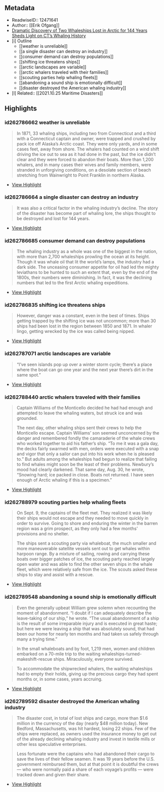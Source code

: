 ## Metadata
- ReadwiseID:: 12471641
- Author:: [[Erik Ofgang]]
- [Dramatic Discovery of Two Whaleships Lost in Arctic for 144 Years Sheds Light on CT’s Whaling History](https://connecticutmag.com/the-connecticut-story/dramatic-discovery-of-two-whaleships-lost-in-arctic-for-144-years-sheds-light-on-ct/article_b5f955c2-9488-5930-b5b5-7277ada0e1d0.html)
- [i] Outline 
     - [[weather is unreliable]]
     - [[a single disaster can destroy an industry]]
     - [[consumer demand can destroy populations]]
     - [[shifting ice threatens ships]]
     - [[arctic landscapes are variable]]
     - [[arctic whalers traveled with their families]]
     - [[scouting parties help whaling fleets]]
     - [[abandoning a sound ship is emotionally difficult]]
     - [[disaster destroyed the American whaling industry]]
- [l] Related:: [[2021.10.25 Maritime Disasters]]
## Highlights

### id262786662 weather is unreliable 

> In 1871, 33 whaling ships, including two from Connecticut and a third with a Connecticut captain and owner, were trapped and crushed by pack ice off Alaska’s Arctic coast. They were only yards, and in some cases feet, away from shore. The whalers had counted on a wind shift driving the ice out to sea as it had done in the past, but the ice didn’t clear and they were forced to abandon their boats. More than 1,200 whalers, and in many cases their wives and family members, were stranded in unforgiving conditions, on a desolate section of beach stretching from Wainwright to Point Franklin in northern Alaska.

 * [View Highlight](https://read.readwise.io/read/01fqy5twhtnth75k5ntegf3avf)

### id262786664 a single disaster can destroy an industry

> It was also a critical factor in the whaling industry’s decline. The story of the disaster has become part of whaling lore, the ships thought to be destroyed and lost for 144 years.

 * [View Highlight](https://read.readwise.io/read/01fqy5v1kbq33g963mhgw4xe72)

### id262786685 consumer demand can destroy populations

> The whaling industry as a whole was one of the biggest in the nation, with more than 2,700 whaleships prowling the ocean at its height. Though it was whale oil that lit the world’s lamps, the industry had a dark side. The unceasing consumer appetite for oil had led the mighty leviathans to be hunted to such an extent that, even by the end of the 1800s, their numbers were diminishing. In fact, it was the declining numbers that led to the first Arctic whaling expeditions.


 * [View Highlight](https://read.readwise.io/read/01fqy5vt04vf0zammjcdnajagt)

### id262786835 shifting ice threatens ships

> However, danger was a constant, even in the best of times. Ships getting trapped by the shifting ice was not uncommon; more than 30 ships had been lost in the region between 1850 and 1871. In whaler lingo, getting wrecked by the ice was called being nipped.


 * [View Highlight](https://read.readwise.io/read/01fqy5wxxx03nz5xb6cpftz024)

### id262787071 arctic landscapes are variable 

> “I’ve seen islands pop up over a winter storm cycle; there’s a place where the boat can go one year and the next year there’s dirt in the same spot.”

 * [View Highlight](https://read.readwise.io/read/01fqy5zswgff6s093e1824n1vs)

### id262788440 arctic whalers traveled with their families

> Captain Williams of the Monticello decided he had had enough and attempted to leave the whaling waters, but struck ice and was grounded.
> 
> The next day, other whaling ships sent their crews to help the Monticello escape. Captain Williams’ son seemed unconcerned by the danger and remembered fondly the camaraderie of the whale crews who worked together to aid his father’s ship. “To me it was a gala day, the decks fairly swarmed with men, orders were executed with a snap and vigor that only a sailor can put into his work when he is pleased to.”
> But adults among the whaleships had begun to realize that failing to find whales might soon be the least of their problems. Newbury’s mood had clearly darkened. That same day, Aug. 30, he wrote, “Snowing hard; ice packed in close. Boats not returned. I have seen enough of Arctic whaling if this is a specimen.”


 * [View Highlight](https://read.readwise.io/read/01fqy61hzhgh8wpf62hm5k6dsm)

### id262788979 scouting parties help whaling fleets

> On Sept. 9, the captains of the fleet met. They realized it was likely their ships would not escape and they needed to move quickly in order to survive. Going to shore and enduring the winter in the barren region was a grim prospect, as they only had a few months’ provisions and no shelter.
> 
> The ships sent a scouting party via whaleboat, the much smaller and more maneuverable satellite vessels sent out to get whales within harpoon range. By a mixture of sailing, rowing and carrying these boats over bigger patches of ice, the scouting party reached largely open water and was able to find the other seven ships in the whale fleet, which were relatively safe from the ice. The scouts asked these ships to stay and assist with a rescue.


 * [View Highlight](https://read.readwise.io/read/01fqy64v1cyw26pwk7q77jaeae)

### id262789548 abandoning a sound ship is emotionally difficult 

> Even the generally upbeat William grew solemn when recounting the moment of abandonment. “I doubt if I can adequately describe the leave-taking of our ship,” he wrote. “The usual abandonment of a ship is the result of some irreparable injury and is executed in great haste; but here we were leaving a ship that was absolutely sound, that had been our home for nearly ten months and had taken us safely through many a trying time.”

> In the small whaleboats and by foot, 1,219 men, women and children embarked on a 70-mile trip to the waiting whaleships-turned-makeshift-rescue ships. Miraculously, everyone survived.

> To accommodate the shipwrecked whalers, the waiting whaleships had to empty their holds, giving up the precious cargo they had spent months or, in some cases, years accruing.

 * [View Highlight](https://read.readwise.io/read/01fqy6a6xsd3qzv05mkxzer3wa)

### id262789592 disaster destroyed the American whaling industry

> The disaster cost, in total of lost ships and cargo, more than $1.6 million in the currency of the day (nearly $48 million today). New Bedford, Massachusetts, was hit hardest, losing 22 ships. Few of the ships were replaced, as owners used the insurance money to get out of the already declining whaling industry and invest in textile mills or other less speculative enterprises.
> 
> Less fortunate were the captains who had abandoned their cargo to save the lives of their fellow seamen. It was 19 years before the U.S. government reimbursed them, but at that point it is doubtful the crews — who were normally paid a share of each voyage’s profits — were tracked down and given their share.

 * [View Highlight](https://read.readwise.io/read/01fqy6ae3cm25p1kvhs083azhe)

